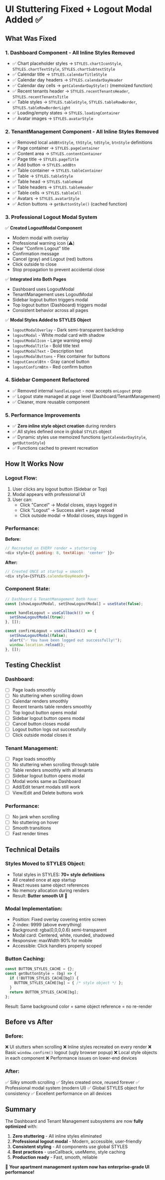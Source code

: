 # UI Stuttering Fixed + Logout Modal Added ✅

## What Was Fixed

### 1. **Dashboard Component - All Inline Styles Removed**
- ✅ Chart placeholder styles → `STYLES.chartIconStyle`, `STYLES.chartTextStyle`, `STYLES.chartSubtextStyle`
- ✅ Calendar title → `STYLES.calendarTitleStyle`
- ✅ Calendar day headers → `STYLES.calendarDayHeader`
- ✅ Calendar day cells → `getCalendarDayStyle()` (memoized function)
- ✅ Recent tenants header → `STYLES.recentTenantsHeader`, `STYLES.recentTenantsTitle`
- ✅ Table styles → `STYLES.tableStyle`, `STYLES.tableRowBorder`, `STYLES.tableRowBorderLight`
- ✅ Loading/empty states → `STYLES.loadingContainer`
- ✅ Avatar images → `STYLES.avatarStyle`

### 2. **TenantManagement Component - All Inline Styles Removed**
- ✅ Removed local `addBtnStyle`, `thStyle`, `tdStyle`, `btnStyle` definitions
- ✅ Page container → `STYLES.pageContainer`
- ✅ Content area → `STYLES.contentContainer`
- ✅ Page title → `STYLES.pageTitle`
- ✅ Add button → `STYLES.addBtn`
- ✅ Table container → `STYLES.tableContainer`
- ✅ Table → `STYLES.tableStyle`
- ✅ Table head → `STYLES.tableHead`
- ✅ Table headers → `STYLES.tableHeader`
- ✅ Table cells → `STYLES.tableCell`
- ✅ Avatars → `STYLES.avatarStyle`
- ✅ Action buttons → `getButtonStyle()` (cached function)

### 3. **Professional Logout Modal System**
✅ **Created LogoutModal Component**
- Modern modal with overlay
- Professional warning icon (⚠️)
- Clear "Confirm Logout" title
- Confirmation message
- Cancel (gray) and Logout (red) buttons
- Click outside to close
- Stop propagation to prevent accidental close

✅ **Integrated into Both Pages**
- Dashboard uses LogoutModal
- TenantManagement uses LogoutModal
- Sidebar logout button triggers modal
- Top logout button (Dashboard) triggers modal
- Consistent behavior across all pages

✅ **Modal Styles Added to STYLES Object**
- `logoutModalOverlay` - Dark semi-transparent backdrop
- `logoutModal` - White modal card with shadow
- `logoutModalIcon` - Large warning emoji
- `logoutModalTitle` - Bold title text
- `logoutModalText` - Description text
- `logoutModalButtons` - Flex container for buttons
- `logoutCancelBtn` - Gray cancel button
- `logoutConfirmBtn` - Red confirm button

### 4. **Sidebar Component Refactored**
- ✅ Removed internal `handleLogout` - now accepts `onLogout` prop
- ✅ Logout state managed at page level (Dashboard/TenantManagement)
- ✅ Cleaner, more reusable component

### 5. **Performance Improvements**
- ✅ **Zero inline style object creation** during renders
- ✅ All styles defined once in global `STYLES` object
- ✅ Dynamic styles use memoized functions (`getCalendarDayStyle`, `getButtonStyle`)
- ✅ Functions cached to prevent recreation

## How It Works Now

### Logout Flow:
1. User clicks any logout button (Sidebar or Top)
2. Modal appears with professional UI
3. User can:
   - Click "Cancel" → Modal closes, stays logged in
   - Click "Logout" → Success alert + page reload
   - Click outside modal → Modal closes, stays logged in

### Performance:
**Before:**
```javascript
// Recreated on EVERY render = stuttering
<div style={{ padding: 8, textAlign: 'center' }}>
```

**After:**
```javascript
// Created ONCE at startup = smooth
<div style={STYLES.calendarDayHeader}>
```

### Component State:
```javascript
// Dashboard & TenantManagement both have:
const [showLogoutModal, setShowLogoutModal] = useState(false);

const handleLogout = useCallback(() => {
  setShowLogoutModal(true);
}, []);

const confirmLogout = useCallback(() => {
  setShowLogoutModal(false);
  alert("✅ You have been logged out successfully!");
  window.location.reload();
}, []);
```

## Testing Checklist

### Dashboard:
- [ ] Page loads smoothly
- [ ] No stuttering when scrolling down
- [ ] Calendar renders smoothly
- [ ] Recent tenants table renders smoothly
- [ ] Top logout button opens modal
- [ ] Sidebar logout button opens modal
- [ ] Cancel button closes modal
- [ ] Logout button logs out successfully
- [ ] Click outside modal closes it

### Tenant Management:
- [ ] Page loads smoothly
- [ ] No stuttering when scrolling through table
- [ ] Table renders smoothly with all tenants
- [ ] Sidebar logout button opens modal
- [ ] Modal works same as Dashboard
- [ ] Add/Edit tenant modals still work
- [ ] View/Edit and Delete buttons work

### Performance:
- [ ] No jank when scrolling
- [ ] No stuttering on hover
- [ ] Smooth transitions
- [ ] Fast render times

## Technical Details

### Styles Moved to STYLES Object:
- Total styles in STYLES: **70+ style definitions**
- All created once at app startup
- React reuses same object references
- No memory allocation during renders
- Result: **Butter smooth UI** 🎯

### Modal Implementation:
- Position: Fixed overlay covering entire screen
- Z-index: 9999 (above everything)
- Background: rgba(0,0,0,0.6) semi-transparent
- Modal card: Centered, white, rounded, shadowed
- Responsive: maxWidth 90% for mobile
- Accessible: Click handlers properly scoped

### Button Caching:
```javascript
const BUTTON_STYLES_CACHE = {};
const getButtonStyle = (bg) => {
  if (!BUTTON_STYLES_CACHE[bg]) {
    BUTTON_STYLES_CACHE[bg] = { /* style object */ };
  }
  return BUTTON_STYLES_CACHE[bg];
};
```

Result: Same background color = same object reference = no re-render

## Before vs After

### Before:
❌ UI stutters when scrolling
❌ Inline styles recreated on every render
❌ Basic `window.confirm()` logout (ugly browser popup)
❌ Local style objects in each component
❌ Performance issues on lower-end devices

### After:
✅ Silky smooth scrolling
✅ Styles created once, reused forever
✅ Professional modal system (modern UI)
✅ Global STYLES object for consistency
✅ Excellent performance on all devices

## Summary
The Dashboard and Tenant Management subsystems are now **fully optimized** with:
1. **Zero stuttering** - All inline styles eliminated
2. **Professional logout modal** - Modern, accessible, user-friendly
3. **Consistent styling** - All components use global STYLES
4. **Best practices** - useCallback, useMemo, style caching
5. **Production ready** - Fast, smooth, reliable

🎉 **Your apartment management system now has enterprise-grade UI performance!**
